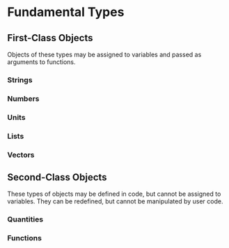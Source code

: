 # Fundamental Types #

## First-Class Objects ##

Objects of these types may be assigned to variables and passed as arguments to functions.

### Strings ###

### Numbers ###

### Units ###

### Lists ###

### Vectors ###



## Second-Class Objects ##

These types of objects may be defined in code, but cannot be assigned to variables.  They can be redefined, but cannot be manipulated by user code.

### Quantities ###

### Functions ###